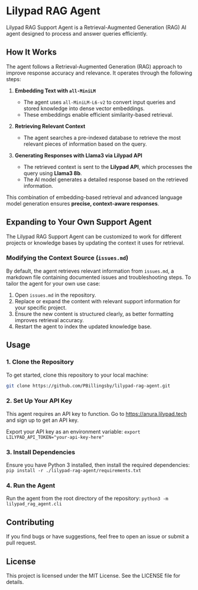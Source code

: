 # Lilypad RAG Agent

Lilypad RAG Support Agent is a Retrieval-Augmented Generation (RAG) AI agent designed to process and answer queries efficiently.

## **How It Works**

The agent follows a Retrieval-Augmented Generation (RAG) approach to improve response accuracy and relevance. It operates through the following steps:

1. **Embedding Text with `all-MiniLM`**

   - The agent uses `all-MiniLM-L6-v2` to convert input queries and stored knowledge into dense vector embeddings.
   - These embeddings enable efficient similarity-based retrieval.

2. **Retrieving Relevant Context**

   - The agent searches a pre-indexed database to retrieve the most relevant pieces of information based on the query.

3. **Generating Responses with Llama3 via Lilypad API**
   - The retrieved context is sent to the **Lilypad API**, which processes the query using **Llama3 8b**.
   - The AI model generates a detailed response based on the retrieved information.

This combination of embedding-based retrieval and advanced language model generation ensures **precise, context-aware responses**.

## **Expanding to Your Own Support Agent**

The Lilypad RAG Support Agent can be customized to work for different projects or knowledge bases by updating the context it uses for retrieval.

### **Modifying the Context Source (`issues.md`)**

By default, the agent retrieves relevant information from `issues.md`, a markdown file containing documented issues and troubleshooting steps. To tailor the agent for your own use case:

1. Open `issues.md` in the repository.
2. Replace or expand the content with relevant support information for your specific project.
3. Ensure the new content is structured clearly, as better formatting improves retrieval accuracy.
4. Restart the agent to index the updated knowledge base.

## **Usage**

### **1. Clone the Repository**

To get started, clone this repository to your local machine:

```sh
git clone https://github.com/PBillingsby/lilypad-rag-agent.git
```

### **2. Set Up Your API Key**

This agent requires an API key to function. Go to https://anura.lilypad.tech and sign up to get an API key.

Export your API key as an environment variable:
`export LILYPAD_API_TOKEN="your-api-key-here"`

### **3. Install Dependencies**

Ensure you have Python 3 installed, then install the required dependencies:
`pip install -r ./lilypad-rag-agent/requirements.txt`

### **4. Run the Agent**

Run the agent from the root directory of the repository:
`python3 -m lilypad_rag_agent.cli`

## **Contributing**

If you find bugs or have suggestions, feel free to open an issue or submit a pull request.

## **License**

This project is licensed under the MIT License. See the LICENSE file for details.
